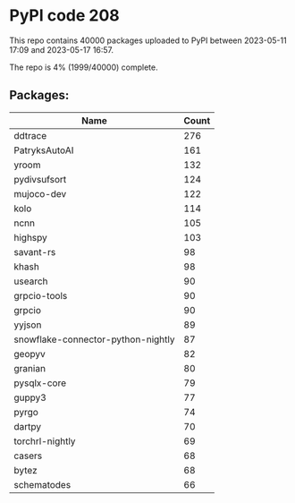 # PyPI code 208

This repo contains 40000 packages uploaded to PyPI between 
2023-05-11 17:09 and 2023-05-17 16:57.

The repo is 4% (1999/40000) complete.

## Packages:

| Name  | Count |
| ----- | ----- |
| ddtrace | 276 |
| PatryksAutoAI | 161 |
| yroom | 132 |
| pydivsufsort | 124 |
| mujoco-dev | 122 |
| kolo | 114 |
| ncnn | 105 |
| highspy | 103 |
| savant-rs | 98 |
| khash | 98 |
| usearch | 90 |
| grpcio-tools | 90 |
| grpcio | 90 |
| yyjson | 89 |
| snowflake-connector-python-nightly | 87 |
| geopyv | 82 |
| granian | 80 |
| pysqlx-core | 79 |
| guppy3 | 77 |
| pyrgo | 74 |
| dartpy | 70 |
| torchrl-nightly | 69 |
| casers | 68 |
| bytez | 68 |
| schematodes | 66 |


